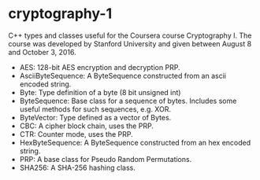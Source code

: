 # cryptography-1
C++ types and classes useful for the Coursera course Cryptography I. The course was developed by Stanford University and given between August 8 and October 3, 2016.

* AES: 128-bit AES encryption and decryption PRP.
* AsciiByteSequence: A ByteSequence constructed from an ascii encoded string.
* Byte: Type definition of a byte (8 bit unsigned int)
* ByteSequence: Base class for a sequence of bytes. Includes some useful methods for such sequences, e.g. XOR.
* ByteVector: Type defined as a vector of Bytes.
* CBC: A cipher block chain, uses the PRP.
* CTR: Counter mode, uses the PRP.
* HexByteSequence: A ByteSequence constructed from an hex encoded string.
* PRP: A base class for Pseudo Random Permutations.
* SHA256: A SHA-256 hashing class.
